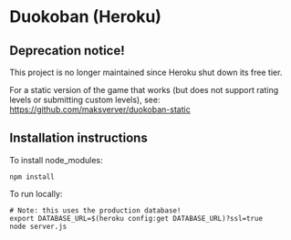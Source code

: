 # Duokoban (Heroku)

## Deprecation notice!

This project is no longer maintained since Heroku shut down its free tier.

For a static version of the game that works (but does not support rating levels
or submitting custom levels), see: https://github.com/maksverver/duokoban-static

## Installation instructions

To install node_modules:

    npm install

To run locally:

    # Note: this uses the production database!
    export DATABASE_URL=$(heroku config:get DATABASE_URL)?ssl=true
    node server.js
